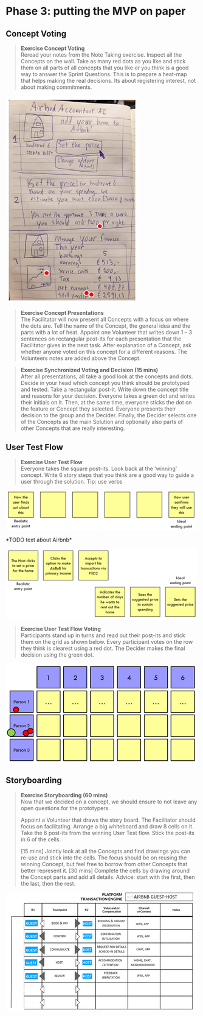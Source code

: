 # Phase 3: putting the MVP on paper

## Concept Voting

> **Exercise Concept Voting**  
> Reread your notes from the Note Taking exercise. Inspect all the Concepts on the wall. Take as many red dots as you like and stick them on all parts of all concepts that you like or you think is a good way to answer the Sprint Questions. This is to prepare a heat-map that helps making the real decisions. Its about registering interest, not about making commitments.

![](../.gitbook/assets/image%20%2818%29.png)

> **Exercise Concept Presentations**  
> The Facilitator will now present all Concepts with a focus on where the dots are. Tell the name of the Concept, the general idea and the parts with a lot of heat. Appoint one Volunteer that writes down 1 – 3 sentences on rectangular post-its for each presentation that the Facilitator gives in the next task. After explanation of a Concept, ask whether anyone voted on this concept for a different reasons. The Volunteers notes are added above the Concept.

> **Exercise Synchronized Voting and Decision \(15 mins\)**  
> After all presentations, all take a good look at the concepts and dots. Decide in your head which concept you think should be prototyped and tested. Take a rectangular post-it. Write down the concept title and reasons for your decision. Everyone takes a green dot and writes their initials on it. Then, at the same time, everyone sticks the dot on the feature or Concept they selected. Everyone presents their decision to the group and the Decider. Finally, the Decider selects one of the Concepts as the main Solution and optionally also parts of other Concepts that are really interesting.

## User Test Flow

> **Exercise User Test Flow**  
> Everyone takes the square post-its. Look back at the ‘winning’ concept. Write 6 story steps that you think are a good way to guide a user through the solution. Tip: use verbs

![](../.gitbook/assets/image%20%283%29.png)

\*TODO text about Airbnb\*

![](../.gitbook/assets/image%20%2812%29.png)

> **Exercise User Test Flow Voting**  
> Participants stand up in turns and read out their post-its and stick them on the grid as shown below. Every participant votes on the row they think is clearest using a red dot. The Decider makes the final decision using the green dot.

![](../.gitbook/assets/image%20%288%29.png)

## Storyboarding

> **Exercise Storyboarding \(60 mins\)**  
> Now that we decided on a concept, we should ensure to not leave any open questions for the prototypers.
>
> Appoint a Volunteer that draws the story board. The Facilitator should focus on facilitating. Arrange a big whiteboard and draw 8 cells on it. Take the 6 post-its from the winning User Test flow. Stick the post-its in 6 of the cells.
>
> \[15 mins\] Jointly look at all the Concepts and find drawings you can re-use and stick into the cells. The focus should be on reusing the winning Concept, but feel free to borrow from other Concepts that better represent it. \[30 mins\] Complete the cells by drawing around the Concept parts and add all details. Advice: start with the first, then the last, then the rest.

![](../.gitbook/assets/image%20%282%29.png)

